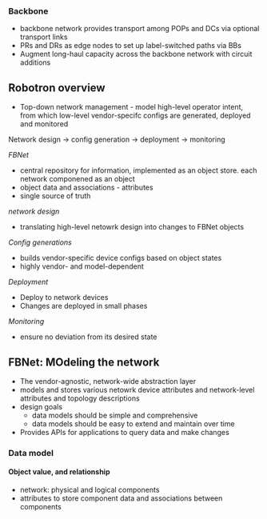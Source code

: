 ### Backbone
- backbone network provides transport among POPs and DCs via optional transport links
- PRs and DRs as edge nodes to set up label-switched paths via BBs
- Augment long-haul capacity across the backbone network with circuit additions

## Robotron overview
- Top-down network management - model high-level operator intent, from which low-level vendor-specifc configs are generated, deployed and monitored

Network design -> config generation -> deployment -> monitoring

*FBNet*
- central repository for information, implemented as an object store. each network componened as an object
- object data and associations - attributes
- single source of truth

*network design*
- translating high-level netowrk design into changes to FBNet objects

*Config generations*
- builds vendor-specific device configs based on object states
- highly vendor- and model-dependent

*Deployment*
- Deploy to network devices
- Changes are deployed in small phases

*Monitoring*
- ensure no deviation from its desired state

## FBNet: MOdeling the network

- The vendor-agnostic, network-wide abstraction layer
- models and stores various netowrk device attributes and network-level attributes and topology descriptions
- design goals
  - data models should be simple and comprehensive
  - data models should be easy to extend and maintain over time
- Provides APIs for applications to query data and make changes

### Data model

#### Object value, and relationship
- network: physical and logical components
- attributes to store component data and associations between components